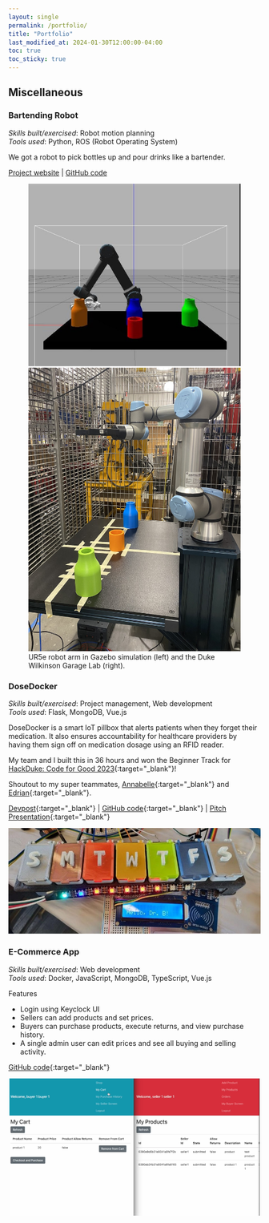 ```yaml
---
layout: single
permalink: /portfolio/
title: "Portfolio"
last_modified_at: 2024-01-30T12:00:00-04:00
toc: true
toc_sticky: true
---
```


## Miscellaneous

### Bartending Robot

*Skills built/exercised*: Robot motion planning <br>
*Tools used*: Python, ROS (Robot Operating System)

We got a robot to pick bottles up and pour drinks like a bartender.

[Project website](https://sites.google.com/view/ece-383-final-project/home) \| [GitHub code](https://github.com/MarcusOrtiz/BartendingRobot)


<figure class="half">
	<img src="/assets/ur5e-robot-arm.jpg">
	<img src="/assets/ur5e-garage-lab.jpg">
	<figcaption>UR5e robot arm in Gazebo simulation (left) and the Duke Wilkinson Garage Lab (right). </figcaption>
</figure>

### DoseDocker
*Skills built/exercised*: Project management, Web development <br>
*Tools used*: Flask, MongoDB, Vue.js

DoseDocker is a smart IoT pillbox that alerts patients when they forget their medication. It also ensures accountability for healthcare providers by having them sign off on medication dosage using an RFID reader.

My team and I built this in 36 hours and won the Beginner Track for [HackDuke: Code for Good 2023](https://www.linkedin.com/posts/hackduke_hackduke-code-for-good-2023-recap-activity-7109700455693238273-xRAV){:target="_blank"}!

Shoutout to my super teammates, [Annabelle](https://github.com/shinysw){:target="_blank"} and [Edrian](https://github.com/edrian-liao){:target="_blank"}.

[Devpost](https://devpost.com/software/pillbox-alarm){:target="_blank"} \| [GitHub code](https://github.com/edrian-liao/hackduke){:target="_blank"} \| [Pitch Presentation](https://docs.google.com/presentation/d/1py8z9A5hT9-pCioKTpm5W1MpNgXQnmB5_weVPzX4_Eo/edit#slide=id.g27d3f9691e2_0_0){:target="_blank"}


<img src="/assets/DoseDocker.jpg" alt="DoseDocker" width=""/>


### E-Commerce App
*Skills built/exercised*: Web development <br>
*Tools used*: Docker, JavaScript, MongoDB, TypeScript, Vue.js

Features
- Login using Keyclock UI
- Sellers can add products and set prices.
- Buyers can purchase products, execute returns, and view purchase history.
- A single admin user can edit prices and see all buying and selling activity.

[GitHub code](https://github.com/jgtiu/ecommerce-web-app){:target="_blank"}

<p align="center">
    <img src="/assets/ecommerce.png" alt="ecommerce" width="500"/>
</p>
